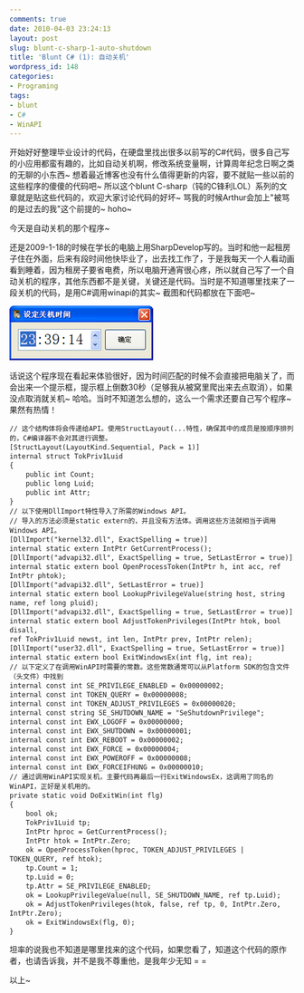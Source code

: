 ```yaml
---
comments: true
date: 2010-04-03 23:24:13
layout: post
slug: blunt-c-sharp-1-auto-shutdown
title: 'Blunt C# (1): 自动关机'
wordpress_id: 148
categories:
- Programing
tags:
- blunt
- C#
- WinAPI
---
```


开始好好整理毕业设计的代码，在硬盘里找出很多以前写的C#代码，很多自己写的小应用都蛮有趣的，比如自动关机啊，修改系统变量啊，计算周年纪念日啊之类的无聊的小东西~ 想着最近博客也没有什么值得更新的内容，要不就贴一些以前的这些程序的傻傻的代码吧~ 所以这个blunt C-sharp（钝的C锋利LOL）系列的文章就是贴这些代码的，欢迎大家讨论代码的好坏~ 骂我的时候Arthur会加上"被骂的是过去的我"这个前提的~ hoho~




今天是自动关机的那个程序~




还是2009-1-18的时候在学长的电脑上用SharpDevelop写的。当时和他一起租房子住在外面，后来有段时间他快毕业了，出去找工作了，于是我每天一个人看动画看到睡着，因为租房子要省电费，所以电脑开通宵很心疼，所以就自己写了一个自动关机的程序，其他东西都不是关键，关键还是代码。当时是不知道哪里找来了一段关机的代码，是用C#调用winapi的其实~  截图和代码都放在下面吧~




![](/images/uploads/zb/2010-04-03_bluntcsharp_autoshutdown.png)




话说这个程序现在看起来体验很好，因为时间匹配的时候不会直接把电脑关了，而会出来一个提示框，提示框上倒数30秒（足够我从被窝里爬出来去点取消），如果没点取消就关机~ 哈哈。当时不知道怎么想的，这么一个需求还要自己写个程序~ 果然有热情！




    // 这个结构体将会传递给API。使用StructLayout(...特性，确保其中的成员是按顺序排列的，C#编译器不会对其进行调整。
    [StructLayout(LayoutKind.Sequential, Pack = 1)]
    internal struct TokPriv1Luid
    {
        public int Count;
        public long Luid;
        public int Attr;
    }
    // 以下使用DllImport特性导入了所需的Windows API。
    // 导入的方法必须是static extern的，并且没有方法体。调用这些方法就相当于调用Windows API。
    [DllImport("kernel32.dll", ExactSpelling = true)]
    internal static extern IntPtr GetCurrentProcess();
    [DllImport("advapi32.dll", ExactSpelling = true, SetLastError = true)]
    internal static extern bool OpenProcessToken(IntPtr h, int acc, ref IntPtr phtok);
    [DllImport("advapi32.dll", SetLastError = true)]
    internal static extern bool LookupPrivilegeValue(string host, string name, ref long pluid);
    [DllImport("advapi32.dll", ExactSpelling = true, SetLastError = true)]
    internal static extern bool AdjustTokenPrivileges(IntPtr htok, bool disall,
    ref TokPriv1Luid newst, int len, IntPtr prev, IntPtr relen);
    [DllImport("user32.dll", ExactSpelling = true, SetLastError = true)]
    internal static extern bool ExitWindowsEx(int flg, int rea);
    // 以下定义了在调用WinAPI时需要的常数。这些常数通常可以从Platform SDK的包含文件（头文件）中找到
    internal const int SE_PRIVILEGE_ENABLED = 0x00000002;
    internal const int TOKEN_QUERY = 0x00000008;
    internal const int TOKEN_ADJUST_PRIVILEGES = 0x00000020;
    internal const string SE_SHUTDOWN_NAME = "SeShutdownPrivilege";
    internal const int EWX_LOGOFF = 0x00000000;
    internal const int EWX_SHUTDOWN = 0x00000001;
    internal const int EWX_REBOOT = 0x00000002;
    internal const int EWX_FORCE = 0x00000004;
    internal const int EWX_POWEROFF = 0x00000008;
    internal const int EWX_FORCEIFHUNG = 0x00000010;
    // 通过调用WinAPI实现关机，主要代码再最后一行ExitWindowsEx，这调用了同名的WinAPI，正好是关机用的。
    private static void DoExitWin(int flg)
    {
        bool ok;
        TokPriv1Luid tp;
        IntPtr hproc = GetCurrentProcess();
        IntPtr htok = IntPtr.Zero;
        ok = OpenProcessToken(hproc, TOKEN_ADJUST_PRIVILEGES | TOKEN_QUERY, ref htok);
        tp.Count = 1;
        tp.Luid = 0;
        tp.Attr = SE_PRIVILEGE_ENABLED;
        ok = LookupPrivilegeValue(null, SE_SHUTDOWN_NAME, ref tp.Luid);
        ok = AdjustTokenPrivileges(htok, false, ref tp, 0, IntPtr.Zero, IntPtr.Zero);
        ok = ExitWindowsEx(flg, 0);
    }




坦率的说我也不知道是哪里找来的这个代码，如果您看了，知道这个代码的原作者，也请告诉我，并不是我不尊重他，是我年少无知 =  =




以上~
